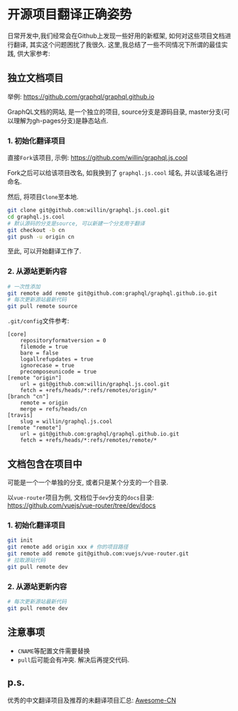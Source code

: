 # 开源项目翻译正确姿势

日常开发中,我们经常会在Github上发现一些好用的新框架, 如何对这些项目文档进行翻译, 其实这个问题困扰了我很久. 这里,我总结了一些不同情况下所谓的最佳实践, 供大家参考:

## 独立文档项目

举例: <https://github.com/graphql/graphql.github.io>

GraphQL文档的网站, 是一个独立的项目, source分支是源码目录, master分支(可以理解为gh-pages分支)是静态站点.

### 1. 初始化翻译项目

直接`Fork`该项目, 示例: <https://github.com/willin/graphql.js.cool>

Fork之后可以给该项目改名, 如我换到了 `graphql.js.cool` 域名, 并以该域名进行命名.

然后, 将项目`Clone`至本地.

```bash
git clone git@github.com:willin/graphql.js.cool.git
cd graphql.js.cool
# 默认源码的分支是source, 可以新建一个分支用于翻译
git checkout -b cn
git push -u origin cn
```

至此, 可以开始翻译工作了.

### 2. 从源站更新内容

```bash
# 一次性添加
git remote add remote git@github.com:graphql/graphql.github.io.git
# 每次更新源站最新代码
git pull remote source
```

`.git/config`文件参考:

```
[core]
	repositoryformatversion = 0
	filemode = true
	bare = false
	logallrefupdates = true
	ignorecase = true
	precomposeunicode = true
[remote "origin"]
	url = git@github.com:willin/graphql.js.cool.git
	fetch = +refs/heads/*:refs/remotes/origin/*
[branch "cn"]
	remote = origin
	merge = refs/heads/cn
[travis]
	slug = willin/graphql.js.cool
[remote "remote"]
	url = git@github.com:graphql/graphql.github.io.git
	fetch = +refs/heads/*:refs/remotes/remote/*
```

## 文档包含在项目中

可能是一个一个单独的分支, 或者只是某个分支的一个目录.

以`vue-router`项目为例, 文档位于`dev`分支的`docs`目录: <https://github.com/vuejs/vue-router/tree/dev/docs>

### 1. 初始化翻译项目

```bash
git init
git remote add origin xxx # 你的项目路径
git remote add remote git@github.com:vuejs/vue-router.git
# 拉取源站代码
git pull remote dev
```

### 2. 从源站更新内容

```bash
# 每次更新源站最新代码
git pull remote dev
```


## 注意事项

- `CNAME`等配置文件需要替换
- `pull`后可能会有冲突. 解决后再提交代码.


## p.s.

优秀的中文翻译项目及推荐的未翻译项目汇总: [Awesome-CN](https://github.com/willin/awesome-cn)
